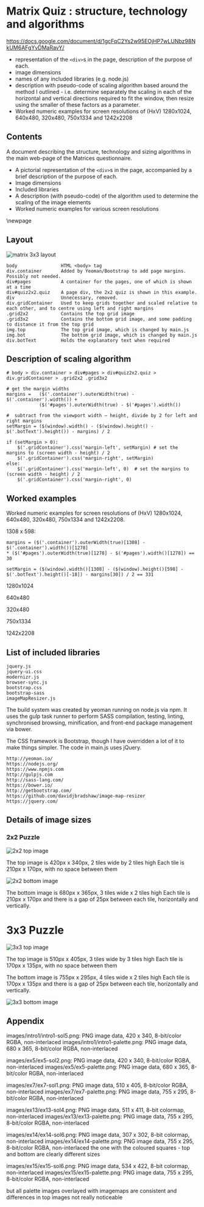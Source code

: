 # Matrix Quiz : structure, technology and algorithms

<https://docs.google.com/document/d/1gcFqC2Ys2w95EOjHP7wLUNbz98NkUM6AFgYvDMaRavY/>

* representation of the `<div>`s in the page, description of the purpose of each.
* image dimensions
* names of any included libraries (e.g. node.js)
* description with pseudo-code of scaling algorithm based around the method I outlined - i.e. determine separately the scaling in each of the horizontal and vertical directions required to fit the window, then resize using the smaller of these factors as a parameter.
* Worked numeric examples for screen resolutions of (HxV) 1280x1024, 640x480, 320x480, 750x1334 and 1242x2208

## Contents

A document describing the structure, technology and sizing algorithms in the main web-page of the Matrices questionnaire.

* A pictorial representation of the `<div>`s in the page, accompanied by a brief description of the purpose of each.
* Image dimensions
* Included libraries
* A description (with pseudo-code) of the algorithm used to determine the scaling of the image elements
* Worked numeric examples for various screen resolutions

\newpage

## Layout

![matrix 3x3 layout](3x3-layout.png "matrix 3x3 layout")
  
    body                HTML <body> tag
    div.container       Added by Yeoman/Bootstrap to add page margins. Possibly not needed.
    div#pages           A container for the pages, one of which is shown at a time
    div#quiz2x2.quiz    A page div, the 2x2 quiz is shown in this example.
    div                 Unnecessary, removed.
    div.gridContainer   Used to keep grids together and scaled relative to  each other, and to centre using left and right margins
    .grid2x2            Contains the top grid image
    .grid3x2            Contains the bottom grid image, and some padding to distance it from the top grid
    img.top             The top grid image, which is changed by main.js
    img.bot             The bottom grid image, which is changed by main.js
    div.botText         Holds the explanatory text when required

## Description of scaling algorithm


    # body > div.container > div#pages > div#quiz2x2.quiz > div.gridContainer > .grid2x2 .grid3x2

    # get the margin widths
    margins =   ($('.container').outerWidth(true) - $('.container').width()) + 
                ($('#pages').outerWidth(true) - $('#pages').width())

    #  subtract from the viewport width – height, divide by 2 for left and right margins
    setMargin = ($(window).width() - ($(window).height() - $('.botText').height()) - margins) / 2

    if (setMargin > 0):
        $('.gridContainer').css('margin-left', setMargin) # set the margins to (screen width - height) / 2
        $('.gridContainer').css('margin-right', setMargin)
    else:
        $('.gridContainer').css('margin-left', 0)  # set the margins to (screen width - height) / 2
        $('.gridContainer').css('margin-right', 0)

## Worked examples

Worked numeric examples for screen resolutions of (HxV) 1280x1024, 640x480, 320x480, 750x1334 and 1242x2208.

1308 x 598:

    margins = ($('.container').outerWidth(true)[1308] - $('.container').width())[1278]
    * ($('#pages').outerWidth(true)[1278] - $('#pages').width()[1278]) == 30

    setMargin = ($(window).width()[1308] - ($(window).height()[598] - $('.botText').height()[-18]) - margins[30]) / 2 == 331

1280x1024

640x480

320x480

750x1334

1242x2208

## List of included libraries

    jquery.js
    jquery-ui.css
    modernizr.js
    browser-sync.js
    bootstrap.css
    bootstrap-sass
    imageMapResizer.js

The build system was created by yeoman running on node.js via npm. It uses the gulp task runner to perform SASS compilation, testing, linting, synchronised browsing, minification, and front-end package management via bower.

The CSS framework is Bootstrap, though I have overridden a lot of it to make things simpler.
The code in main.js uses jQuery.

    http://yeoman.io/
    https://nodejs.org/
    https://www.npmjs.com
    http://gulpjs.com
    http://sass-lang.com/
    https://bower.io/
    http://getbootstrap.com/
    https://github.com/davidjbradshaw/image-map-resizer
    https://jquery.com/

## Details of image sizes




### 2x2 Puzzle

![2x2 top image](2x2-top.png "2x2 top image")

The top image is 420px x 340px, 2 tiles wide by 2 tiles high
Each tile is 210px x 170px, with no space between them

![2x2 bottom image](2x2-bottom.png "2x2 bottom image")

The bottom image is 680px x 365px, 3 tiles wide x 2 tiles high
Each tile is 210px x 170px and there is a gap of 25px between each tile, horizontally and vertically.

# 3x3 Puzzle

![3x3 top image](3x3-top.png "3x3 top image")

The top image is 510px x 405px, 3 tiles wide by 3 tiles high
Each tile is 170px x 135px, with no space between them

The bottom image is 755px x 295px, 4 tiles wide x 2 tiles high
Each tile is 170px x 135px and there is a gap of 25px between each tile, horizontally and vertically.

![3x3 bottom image](3x3-bottom.png "3x3 bottom image")


## Appendix

images/intro1/intro1-sol5.png:     PNG image data, 420 x 340, 8-bit/color RGBA, non-interlaced
images/intro1/intro1-palette.png:  PNG image data, 680 x 365, 8-bit/color RGBA, non-interlaced

images/ex5/ex5-sol2.png:           PNG image data, 420 x 340, 8-bit/color RGBA, non-interlaced
images/ex5/ex5-palette.png:        PNG image data, 680 x 365, 8-bit/color RGBA, non-interlaced

images/ex7/ex7-sol1.png:           PNG image data, 510 x 405, 8-bit/color RGBA, non-interlaced
images/ex7/ex7-palette.png:        PNG image data, 755 x 295, 8-bit/color RGBA, non-interlaced

images/ex13/ex13-sol4.png:         PNG image data, 511 x 411, 8-bit colormap, non-interlaced
images/ex13/ex13-palette.png:      PNG image data, 755 x 295, 8-bit/color RGBA, non-interlaced

images/ex14/ex14-sol6.png:         PNG image data, 307 x 302, 8-bit colormap, non-interlaced
images/ex14/ex14-palette.png:      PNG image data, 755 x 295, 8-bit/color RGBA, non-interlaced
the one with the coloured squares - top and bottom are clearly different sizes

images/ex15/ex15-sol6.png:         PNG image data, 534 x 422, 8-bit colormap, non-interlaced
images/ex15/ex15-palette.png:      PNG image data, 755 x 295, 8-bit/color RGBA, non-interlaced

but all palette images overlayed with imagemaps are consistent
and differences in top images not really noticeable